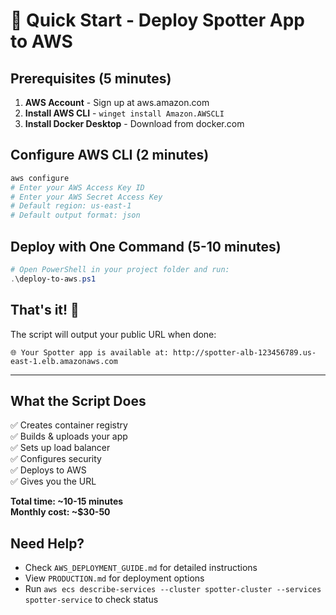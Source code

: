 # 🚀 Quick Start - Deploy Spotter App to AWS

## Prerequisites (5 minutes)
1. **AWS Account** - Sign up at aws.amazon.com
2. **Install AWS CLI** - `winget install Amazon.AWSCLI`
3. **Install Docker Desktop** - Download from docker.com

## Configure AWS CLI (2 minutes)
```bash
aws configure
# Enter your AWS Access Key ID
# Enter your AWS Secret Access Key
# Default region: us-east-1
# Default output format: json
```

## Deploy with One Command (5-10 minutes)
```powershell
# Open PowerShell in your project folder and run:
.\deploy-to-aws.ps1
```

## That's it! 🎉
The script will output your public URL when done:
```
🌐 Your Spotter app is available at: http://spotter-alb-123456789.us-east-1.elb.amazonaws.com
```

---

## What the Script Does
✅ Creates container registry  
✅ Builds & uploads your app  
✅ Sets up load balancer  
✅ Configures security  
✅ Deploys to AWS  
✅ Gives you the URL  

**Total time: ~10-15 minutes**  
**Monthly cost: ~$30-50**

## Need Help?
- Check `AWS_DEPLOYMENT_GUIDE.md` for detailed instructions
- View `PRODUCTION.md` for deployment options
- Run `aws ecs describe-services --cluster spotter-cluster --services spotter-service` to check status